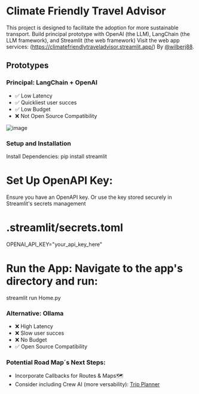 # Climate Friendly Travel Advisor
This project is designed to facilitate the adoption for more sustainable transport.
Build principal prototype with OpenAI (the LLM), LangChain (the LLM framework), and Streamlit (the web framework)
Visit the web app services: (https://climatefriendlytraveladvisor.streamlit.app/)
By [@wilberj88](https://github.com/wilberj88).

## Prototypes

### Principal: LangChain + OpenAI 
- ✅ Low Latency 
- ✅ Quickliest user succes 
- ✅ Low Budget 
- ❌ Not Open Source Compatibility

![image](https://github.com/wilberj88/ClimateFriendlyTravelAdvisor/assets/49035216/51193429-097d-44a6-94be-0c851c119105)

### Setup and Installation
Install Dependencies:
pip install streamlit

# Set Up OpenAPI Key:
Ensure you have an OpenAPI key. Or use the key stored securely in Streamlit's secrets management

# .streamlit/secrets.toml
OPENAI_API_KEY="your_api_key_here"

# Run the App: Navigate to the app's directory and run:

streamlit run Home.py


### Alternative: Ollama 
- ❌ High Latency
- ❌ Slow user succes
- ❌ No Budget
- ✅ Open Source Compatibility 


### Potential Road Map´s Next Steps:
- Incorporate Callbacks for Routes & Maps🗺️ 
- Consider including Crew AI (more versability): [Trip Planner](https://github.com/joaomdmoura/crewAI-examples/tree/main/trip_planner)
